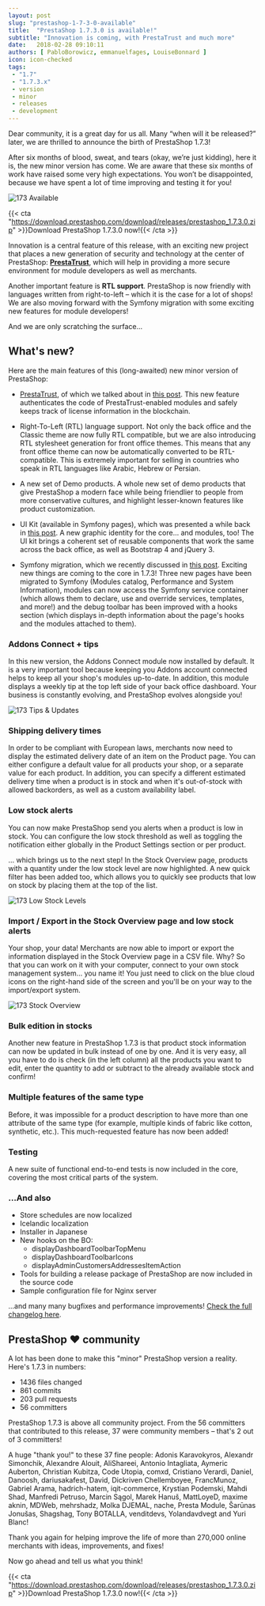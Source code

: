 ```yaml
---
layout: post
slug: "prestashop-1-7-3-0-available"
title:  "PrestaShop 1.7.3.0 is available!"
subtitle: "Innovation is coming, with PrestaTrust and much more"
date:   2018-02-28 09:10:11
authors: [ PabloBorowicz, emmanuelfages, LouiseBonnard ]
icon: icon-checked
tags:
 - "1.7"
 - "1.7.3.x"
 - version
 - minor
 - releases
 - development
---
```

 
Dear community, it is a great day for us all. Many “when will it be released?” later, we are thrilled to announce the birth of PrestaShop 1.7.3!

After six months of blood, sweat, and tears (okay, we’re just kidding), here it is, the new minor version has come. We are aware that these six months of work have raised some very high expectations. You won’t be disappointed, because we have spent a lot of time improving and testing it for you!

![173 Available](/assets/images/2018/02/173_Release.jpg)

{{< cta "https://download.prestashop.com/download/releases/prestashop_1.7.3.0.zip" >}}Download PrestaShop 1.7.3.0 now!{{< /cta >}}

Innovation is a central feature of this release, with an exciting new project that places a new generation of security and technology at the center of PrestaShop: [**PrestaTrust**](https://www.prestashop.com/en/prestatrust), which will help in providing a more secure environment for module developers as well as merchants.

Another important feature is **RTL support**. PrestaShop is now friendly with languages written from right-to-left – which it is the case for a lot of shops! We are also moving forward with the Symfony migration with some exciting new features for module developers!

And we are only scratching the surface...


## What's new?
 
Here are the main features of this (long-awaited) new minor version of PrestaShop:
 
- [PrestaTrust](https://www.prestashop.com/en/prestatrust), of which we talked about in [this post](http://build.prestashop.com/news/everything-you-always-wanted-to-know-about-prestatrust). This new feature authenticates the code of PrestaTrust-enabled modules and safely keeps track of license information in the blockchain.

- Right-To-Left (RTL) language support. Not only the back office and the Classic theme are now fully RTL compatible, but we are also introducing RTL stylesheet generation for front office themes. This means that any front office theme can now be automatically converted to be RTL-compatible. This is extremely important for selling in countries who speak in RTL languages like Arabic, Hebrew or Persian.

- A new set of Demo products. A whole new set of demo products that give PrestaShop a modern face while being friendlier to people from more conservative cultures, and highlight lesser-known features like product customization.

- UI Kit (available in Symfony pages), which was presented a while back in [this post](http://build.prestashop.com/news/PrestaShop-UI-Kit). A new graphic identity for the core... and modules, too! The UI kit brings a coherent set of reusable components that work the same across the back office, as well as Bootstrap 4 and jQuery 3.

- Symfony migration, which we recently discussed in [this post](http://build.prestashop.com/news/make-back-office-modules-great-again). Exciting new things are coming to the core in 1.7.3! Three new pages have been migrated to Symfony (Modules catalog, Performance and System Information), modules can now access the Symfony service container (which allows them to declare, use and override services, templates, and more!) and the debug toolbar has been improved with a hooks section (which displays in-depth information about the page's hooks and the modules attached to them).
 
### Addons Connect + tips

In this new version, the Addons Connect module now installed by default. It is a very important tool because keeping you Addons account connected helps to keep all your shop's modules up-to-date. In addition, this module displays a weekly tip at the top left side of your back office dashboard. Your business is constantly evolving, and PrestaShop evolves alongside you!

![173 Tips & Updates](/assets/images/2018/02/173_Tips_Updates.png)


### Shipping delivery times
 
In order to be compliant with European laws, merchants now need to display the estimated delivery date of an item on the Product page. You can either configure a default value for all products your shop, or a separate value for each product. In addition, you can specify a different estimated delivery time when a product is in stock and when it's out-of-stock with allowed backorders, as well as a custom availability label.

 
### Low stock alerts
 
You can now make PrestaShop send you alerts when a product is low in stock. You can configure the low stock threshold as well as toggling the notification either globally in the Product Settings section or per product.

… which brings us to the next step! In the Stock Overview page, products with a quantity under the low stock level are now highlighted. A new quick filter has been added too, which allows you to quickly see products that low on stock by placing them at the top of the list.

![173 Low Stock Levels](/assets/images/2018/02/173_Low_Stock_Levels.png)


### Import / Export in the Stock Overview page and low stock alerts

Your shop, your data! Merchants are now able to import or export the information displayed in the Stock Overview page in a CSV file. Why? So that you can work on it with your computer, connect to your own stock management system... you name it! You just need to click on the blue cloud icons on the right-hand side of the screen and you'll be on your way to the import/export system.

![173 Stock Overview](/assets/images/2018/02/173_Stock_Import.png)

### Bulk edition in stocks
 
Another new feature in PrestaShop 1.7.3 is that product stock information can now be updated in bulk instead of one by one. And it is very easy, all you have to do is check (in the left column) all the products you want to edit, enter the quantity to add or subtract to the already available stock and confirm!


### Multiple features of the same type

Before, it was impossible for a product description to have more than one attribute of the same type (for example, multiple kinds of fabric like cotton, synthetic, etc.). This much-requested feature has now been added!


### Testing

A new suite of functional end-to-end tests is now included in the core, covering the most critical parts of the system.

### ...And also

- Store schedules are now localized
- Icelandic localization
- Installer in Japanese
- New hooks on the BO:
    - displayDashboardToolbarTopMenu
    - displayDashboardToolbarIcons
    - displayAdminCustomersAddressesItemAction
- Tools for building a release package of PrestaShop are now included in the source code
- Sample configuration file for Nginx server

...and many many bugfixes and performance improvements! [Check the full changelog here]( https://assets.prestashop2.com/en/system/files/ps_releases/changelog_1.7.3.0.txt).

## PrestaShop ❤️ community

A lot has been done to make this "minor" PrestaShop version a reality. Here's 1.7.3 in numbers:
* 1436 files changed
* 861 commits
* 203 pull requests
* 56 committers

PrestaShop 1.7.3 is above all community project. From the 56 committers that contributed to this release, 37 were community members – that's 2 out of 3 committers!

A huge "thank you!" to these 37 fine people: Adonis Karavokyros, Alexandr Simonchik, Alexandre Alouit, AliShareei, Antonio Intagliata, Aymeric Auberton, Christian Kubitza, Code Utopia, comxd, Cristiano Verardi, Daniel, Danoosh, dariusakafest, David, Dickriven Chellemboyee, FrancMunoz, Gabriel Arama, hadrich-hatem, iqit-commerce, Krystian Podemski, Mahdi Shad, Manfredi Petruso, Marcin Sągol, Marek Hanuš, MattLoyeD, maxime aknin, MDWeb, mehrshadz, Molka DJEMAL, nache, Presta Module, Šarūnas Jonušas, Shagshag, Tony BOTALLA, venditdevs, Yolandavdvegt and Yuri Blanc!
 
Thank you again for helping improve the life of more than 270,000 online merchants with ideas, improvements, and fixes!
 
Now go ahead and tell us what you think!

{{< cta "https://download.prestashop.com/download/releases/prestashop_1.7.3.0.zip" >}}Download PrestaShop 1.7.3.0 now!{{< /cta >}}
